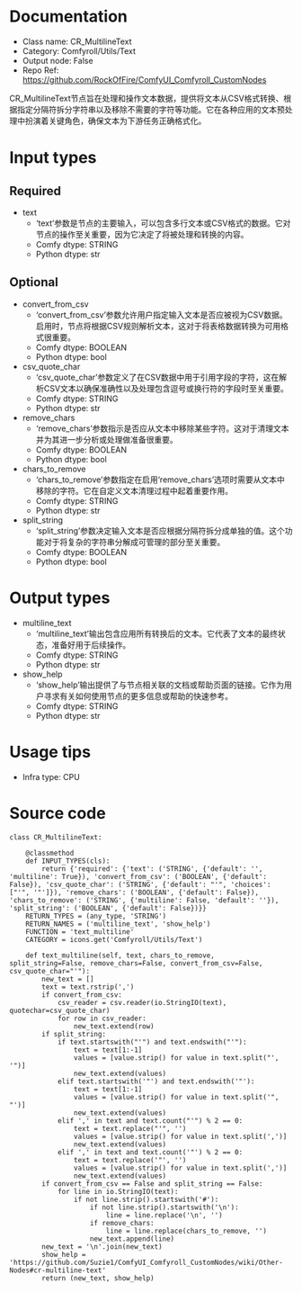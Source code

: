 # Documentation
- Class name: CR_MultilineText
- Category: Comfyroll/Utils/Text
- Output node: False
- Repo Ref: https://github.com/RockOfFire/ComfyUI_Comfyroll_CustomNodes

CR_MultilineText节点旨在处理和操作文本数据，提供将文本从CSV格式转换、根据指定分隔符拆分字符串以及移除不需要的字符等功能。它在各种应用的文本预处理中扮演着关键角色，确保文本为下游任务正确格式化。

# Input types
## Required
- text
    - ‘text’参数是节点的主要输入，可以包含多行文本或CSV格式的数据。它对节点的操作至关重要，因为它决定了将被处理和转换的内容。
    - Comfy dtype: STRING
    - Python dtype: str
## Optional
- convert_from_csv
    - ‘convert_from_csv’参数允许用户指定输入文本是否应被视为CSV数据。启用时，节点将根据CSV规则解析文本，这对于将表格数据转换为可用格式很重要。
    - Comfy dtype: BOOLEAN
    - Python dtype: bool
- csv_quote_char
    - ‘csv_quote_char’参数定义了在CSV数据中用于引用字段的字符，这在解析CSV文本以确保准确性以及处理包含逗号或换行符的字段时至关重要。
    - Comfy dtype: STRING
    - Python dtype: str
- remove_chars
    - ‘remove_chars’参数指示是否应从文本中移除某些字符。这对于清理文本并为其进一步分析或处理做准备很重要。
    - Comfy dtype: BOOLEAN
    - Python dtype: bool
- chars_to_remove
    - ‘chars_to_remove’参数指定在启用‘remove_chars’选项时需要从文本中移除的字符。它在自定义文本清理过程中起着重要作用。
    - Comfy dtype: STRING
    - Python dtype: str
- split_string
    - ‘split_string’参数决定输入文本是否应根据分隔符拆分成单独的值。这个功能对于将复杂的字符串分解成可管理的部分至关重要。
    - Comfy dtype: BOOLEAN
    - Python dtype: bool

# Output types
- multiline_text
    - ‘multiline_text’输出包含应用所有转换后的文本。它代表了文本的最终状态，准备好用于后续操作。
    - Comfy dtype: STRING
    - Python dtype: str
- show_help
    - ‘show_help’输出提供了与节点相关联的文档或帮助页面的链接。它作为用户寻求有关如何使用节点的更多信息或帮助的快速参考。
    - Comfy dtype: STRING
    - Python dtype: str

# Usage tips
- Infra type: CPU

# Source code
```
class CR_MultilineText:

    @classmethod
    def INPUT_TYPES(cls):
        return {'required': {'text': ('STRING', {'default': '', 'multiline': True}), 'convert_from_csv': ('BOOLEAN', {'default': False}), 'csv_quote_char': ('STRING', {'default': "'", 'choices': ["'", '"']}), 'remove_chars': ('BOOLEAN', {'default': False}), 'chars_to_remove': ('STRING', {'multiline': False, 'default': ''}), 'split_string': ('BOOLEAN', {'default': False})}}
    RETURN_TYPES = (any_type, 'STRING')
    RETURN_NAMES = ('multiline_text', 'show_help')
    FUNCTION = 'text_multiline'
    CATEGORY = icons.get('Comfyroll/Utils/Text')

    def text_multiline(self, text, chars_to_remove, split_string=False, remove_chars=False, convert_from_csv=False, csv_quote_char="'"):
        new_text = []
        text = text.rstrip(',')
        if convert_from_csv:
            csv_reader = csv.reader(io.StringIO(text), quotechar=csv_quote_char)
            for row in csv_reader:
                new_text.extend(row)
        if split_string:
            if text.startswith("'") and text.endswith("'"):
                text = text[1:-1]
                values = [value.strip() for value in text.split("', '")]
                new_text.extend(values)
            elif text.startswith('"') and text.endswith('"'):
                text = text[1:-1]
                values = [value.strip() for value in text.split('", "')]
                new_text.extend(values)
            elif ',' in text and text.count("'") % 2 == 0:
                text = text.replace("'", '')
                values = [value.strip() for value in text.split(',')]
                new_text.extend(values)
            elif ',' in text and text.count('"') % 2 == 0:
                text = text.replace('"', '')
                values = [value.strip() for value in text.split(',')]
                new_text.extend(values)
        if convert_from_csv == False and split_string == False:
            for line in io.StringIO(text):
                if not line.strip().startswith('#'):
                    if not line.strip().startswith('\n'):
                        line = line.replace('\n', '')
                    if remove_chars:
                        line = line.replace(chars_to_remove, '')
                    new_text.append(line)
        new_text = '\n'.join(new_text)
        show_help = 'https://github.com/Suzie1/ComfyUI_Comfyroll_CustomNodes/wiki/Other-Nodes#cr-multiline-text'
        return (new_text, show_help)
```